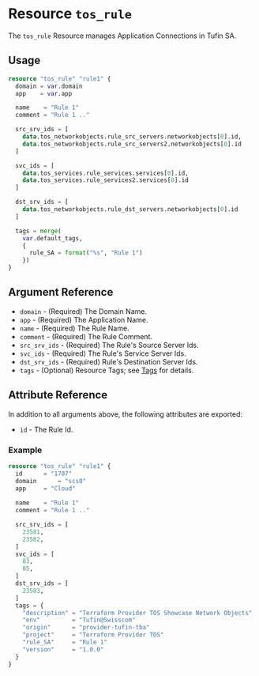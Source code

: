 # Resource `tos_rule`

The `tos_rule` Resource manages Application Connections in Tufin SA.

## Usage

```terraform
resource "tos_rule" "rule1" {
  domain = var.domain
  app    = var.app

  name    = "Rule 1"
  comment = "Rule 1 .."

  src_srv_ids = [
    data.tos_networkobjects.rule_src_servers.networkobjects[0].id,
    data.tos_networkobjects.rule_src_servers2.networkobjects[0].id
  ]

  svc_ids = [
    data.tos_services.rule_services.services[0].id,
    data.tos_services.rule_services2.services[0].id
  ]

  dst_srv_ids = [
    data.tos_networkobjects.rule_dst_servers.networkobjects[0].id
  ]

  tags = merge(
    var.default_tags,
    {
      rule_SA = format("%s", "Rule 1")
    })
}
```

## Argument Reference

* `domain` - (Required) The Domain Name.
* `app` - (Required) The Application Name.
* `name` - (Required) The Rule Name.
* `comment` - (Required) The Rule Comment.
* `src_srv_ids` - (Required) The Rule's Source Server Ids.
* `svc_ids` - (Required) The Rule's Service Server Ids.
* `dst_srv_ids` - (Required) Rule's Destination Server Ids.
* `tags` - (Optional) Resource Tags; see [Tags](tag.md) for details.

## Attribute Reference

In addition to all arguments above, the following attributes are exported:

* `id` - The Rule Id.

### Example

```terraform
resource "tos_rule" "rule1" {
  id      = "1707"
  domain      = "scs0"
  app     = "Cloud"
  
  name    = "Rule 1"
  comment = "Rule 1 .."

  src_srv_ids = [
    23581,
    23582,
  ]
  svc_ids = [
    83,
    85,
  ]
  dst_srv_ids = [
    23583,
  ]
  tags = {
    "description" = "Terraform Provider TOS Showcase Network Objects"
    "env"         = "Tufin@Swisscom"
    "origin"      = "provider-tufin-tba"
    "project"     = "Terraform Provider TOS"
    "rule_SA"     = "Rule 1"
    "version"     = "1.0.0"
  }
}
```